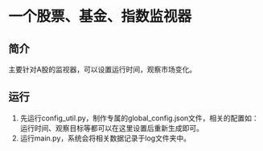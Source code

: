 # 一个股票、基金、指数监视器

## 简介

主要针对A股的监视器，可以设置运行时间，观察市场变化。

## 运行

1. 先运行config_util.py，制作专属的global_config.json文件，相关的配置如：运行时间、观察目标等都可以在这里设置后重新生成即可。
2. 运行main.py，系统会将相关数据记录于log文件夹中。